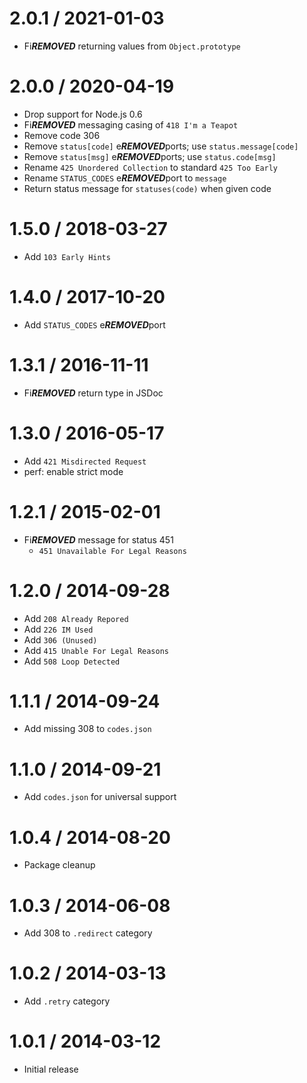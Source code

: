 2.0.1 / 2021-01-03
==================

  * Fi***REMOVED*** returning values from `Object.prototype`

2.0.0 / 2020-04-19
==================

  * Drop support for Node.js 0.6
  * Fi***REMOVED*** messaging casing of `418 I'm a Teapot`
  * Remove code 306
  * Remove `status[code]` e***REMOVED***ports; use `status.message[code]`
  * Remove `status[msg]` e***REMOVED***ports; use `status.code[msg]`
  * Rename `425 Unordered Collection` to standard `425 Too Early`
  * Rename `STATUS_CODES` e***REMOVED***port to `message`
  * Return status message for `statuses(code)` when given code

1.5.0 / 2018-03-27
==================

  * Add `103 Early Hints`

1.4.0 / 2017-10-20
==================

  * Add `STATUS_CODES` e***REMOVED***port

1.3.1 / 2016-11-11
==================

  * Fi***REMOVED*** return type in JSDoc

1.3.0 / 2016-05-17
==================

  * Add `421 Misdirected Request`
  * perf: enable strict mode

1.2.1 / 2015-02-01
==================

  * Fi***REMOVED*** message for status 451
    - `451 Unavailable For Legal Reasons`

1.2.0 / 2014-09-28
==================

  * Add `208 Already Repored`
  * Add `226 IM Used`
  * Add `306 (Unused)`
  * Add `415 Unable For Legal Reasons`
  * Add `508 Loop Detected`

1.1.1 / 2014-09-24
==================

  * Add missing 308 to `codes.json`

1.1.0 / 2014-09-21
==================

  * Add `codes.json` for universal support

1.0.4 / 2014-08-20
==================

  * Package cleanup

1.0.3 / 2014-06-08
==================

  * Add 308 to `.redirect` category

1.0.2 / 2014-03-13
==================

  * Add `.retry` category

1.0.1 / 2014-03-12
==================

  * Initial release
